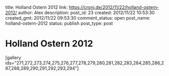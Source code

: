 title: Holland Ostern 2012
link: https://cronj.de/2012/11/22/holland-ostern-2012/
author: Alex
description: 
post_id: 23
created: 2012/11/22 10:53:30
created_gmt: 2012/11/22 09:53:30
comment_status: open
post_name: holland-ostern-2012
status: publish
post_type: post

# Holland Ostern 2012

[gallery ids="271,272,273,274,275,276,277,278,279,280,281,282,283,284,285,286,287,288,289,290,291,292,293,294"]